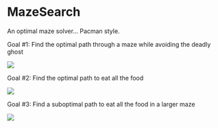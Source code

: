 # MazeSearch
An optimal maze solver... Pacman style.

Goal #1: Find the optimal path through a maze while avoiding the deadly ghost

![][bigGhost]

Goal #2: Find the optimal path to eat all the food

![][tinySearch]

Goal #3: Find a suboptimal path to eat all the food in a larger maze

![][bigDots]

[bigGhost]: https://github.com/Greg-Loren/maze-solver/tree/master/animationsbigGhost.gif
[tinySearch]: https://github.com/Greg-Loren/maze-solver/tree/master/animationstinySearch.gif
[bigDots]: https://github.com/Greg-Loren/maze-solver/tree/master/animations/bigDots.gif

